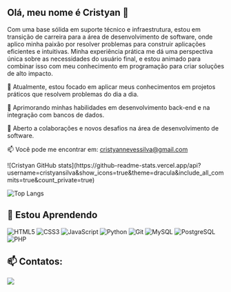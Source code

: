 ##  Olá, meu nome é Cristyan 👋

Com uma base sólida em suporte técnico e infraestrutura, estou em transição de carreira para a área de desenvolvimento de software, onde aplico minha paixão por resolver problemas para construir aplicações eficientes e intuitivas. Minha experiência prática me dá uma perspectiva única sobre as necessidades do usuário final, e estou animado para combinar isso com meu conhecimento em programação para criar soluções de alto impacto.

🔭 Atualmente, estou focado em aplicar meus conhecimentos em projetos práticos que resolvem problemas do dia a dia. 

🌱 Aprimorando minhas habilidades em desenvolvimento back-end e na integração com bancos de dados.

🤝 Aberto a colaborações e novos desafios na área de desenvolvimento de software.

📫 Você pode me encontrar em: cristyannevessilva@gmail.com

<div>
![Cristyan GitHub stats](https://github-readme-stats.vercel.app/api?username=cristyansilva&show_icons=true&theme=dracula&include_all_commits=true&count_private=true)

<!-- Top Languages -->
![Top Langs](https://github-readme-stats.vercel.app/api/top-langs/?username=cristyansilva&layout=compact&langs_count=7&theme=dracula&hide=TeX,JSON,Markdown&cache_seconds=1800)
</div>

## 🌱 Estou Aprendendo


![HTML5](https://img.shields.io/badge/HTML5-E34F26?style=for-the-badge&logo=html5&logoColor=white)
![CSS3](https://img.shields.io/badge/CSS3-1572B6?style=for-the-badge&logo=css3&logoColor=white)
![JavaScript](https://img.shields.io/badge/JavaScript-F7DF1E?style=for-the-badge&logo=javascript&logoColor=black)
![Python](https://img.shields.io/badge/Python-3776AB.svg?style=for-the-badge&logo=Python&logoColor=white)
![Git](https://img.shields.io/badge/GIT-E44C30?style=for-the-badge&logo=git&logoColor=white)
![MySQL](https://img.shields.io/badge/MySQL-4479A1?style=for-the-badge&logo=mysql&logoColor=white)
![PostgreSQL](https://img.shields.io/badge/PostgreSQL-316192?style=for-the-badge&logo=postgresql&logoColor=white)
![PHP](https://img.shields.io/badge/PHP-777BB4?style=for-the-badge&logo=php&logoColor=white)

      
## 📫 Contatos:

<a href="https://www.linkedin.com/in/cristyandns/" target="_blank"><img loading="lazy" src="https://img.shields.io/badge/-LinkedIn-%230077B5?style=for-the-badge&logo=linkedin&logoColor=white" target="_blank"></a>
